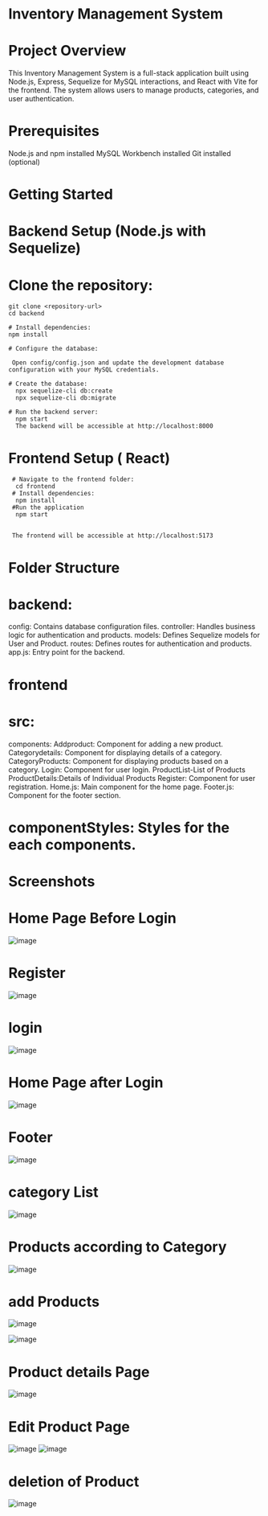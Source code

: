 # Inventory Management System

# Project Overview
This Inventory Management System is a full-stack application built using Node.js, Express, Sequelize for MySQL interactions, and React with Vite for the frontend. The system allows users to manage products, categories, and user authentication.

# Prerequisites
Node.js and npm installed
MySQL Workbench installed
Git installed (optional)

# Getting Started
  # Backend Setup (Node.js with Sequelize)
   # Clone the repository:
    git clone <repository-url>
    cd backend

    # Install dependencies:
    npm install

    # Configure the database:

     Open config/config.json and update the development database configuration with your MySQL credentials.

    # Create the database:
      npx sequelize-cli db:create
      npx sequelize-cli db:migrate
    
    # Run the backend server:
      npm start
      The backend will be accessible at http://localhost:8000

   # Frontend Setup ( React)
     # Navigate to the frontend folder:
      cd frontend
     # Install dependencies:
      npm install
     #Run the application
      npm start


     The frontend will be accessible at http://localhost:5173

# Folder Structure
 # backend:
config: Contains database configuration files.
controller: Handles business logic for authentication and products.
models: Defines Sequelize models for User and Product.
routes: Defines routes for authentication and products.
app.js: Entry point for the backend.
 # frontend
# src:
components:
Addproduct: Component for adding a new product.
Categorydetails: Component for displaying details of a category.
CategoryProducts: Component for displaying products based on a category.
Login: Component for user login.
ProductList-List of Products
ProductDetails:Details of Individual Products
Register: Component for user registration.
Home.js: Main component for the home page.
Footer.js: Component for the footer section.

# componentStyles: Styles for the each components.

# Screenshots 

# Home Page Before Login
![image](https://github.com/soumyasri1/InventoryManaementSystem/assets/31533704/fb9ef1a6-c3cc-4ec8-8323-0dce820b2034)

# Register 
![image](https://github.com/soumyasri1/InventoryManaementSystem/assets/31533704/64895ae8-28f7-411b-98af-62316b5ebeab)

# login
![image](https://github.com/soumyasri1/InventoryManaementSystem/assets/31533704/48eb7417-972b-482e-99ca-60658cadb06b)

# Home Page after Login 
![image](https://github.com/soumyasri1/InventoryManaementSystem/assets/31533704/e2907a3d-c9a3-4f4c-96db-ff77ec515017)

# Footer 
![image](https://github.com/soumyasri1/InventoryManaementSystem/assets/31533704/0f140ec7-fc88-438b-86af-0aecb5cc1bcf)

# category List
![image](https://github.com/soumyasri1/InventoryManaementSystem/assets/31533704/25a64a9c-a6dd-4e37-93b3-18d4e41feea5)

# Products according to Category
![image](https://github.com/soumyasri1/InventoryManaementSystem/assets/31533704/b051a6fe-5141-49b9-9a30-703ccd304f1f)

# add Products 
![image](https://github.com/soumyasri1/InventoryManaementSystem/assets/31533704/ec498d32-3c3f-47bf-a87f-87b8acfc9359)

![image](https://github.com/soumyasri1/InventoryManaementSystem/assets/31533704/b70fc5d2-c267-4696-92e2-65eb46a49801)

# Product details Page 
![image](https://github.com/soumyasri1/InventoryManaementSystem/assets/31533704/acf4659d-1ce8-4b6d-86f0-505cfd31e883)

# Edit Product Page 
![image](https://github.com/soumyasri1/InventoryManaementSystem/assets/31533704/8ed8aa0b-a2f3-4ec2-9120-fe94530fa0d8)
![image](https://github.com/soumyasri1/InventoryManaementSystem/assets/31533704/0f049dd1-9e6c-4d7b-8001-4d69880626d1)

# deletion of Product
![image](https://github.com/soumyasri1/InventoryManaementSystem/assets/31533704/ab21e43b-7272-4a24-9ddc-47307ad754f5)







